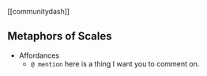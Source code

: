[[communitydash]]


## Metaphors of Scales





+ Affordances
	+ `@ mention` here is a thing I want you to comment on. 